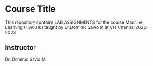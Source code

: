 # Course Title

This repository contains LAB ASSIGNMENTS for the course Machine Learning (ITA6016) taught by Dr.Dominic Savio M at VIT Chennai 2022-2023 

## Instructor

Dr. Dominic Savio M
